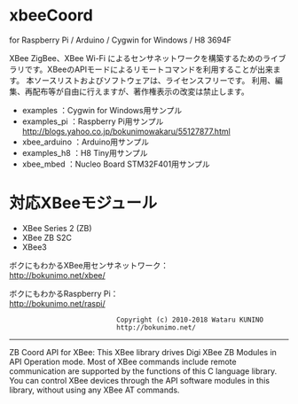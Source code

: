 # xbeeCoord
  for Raspberry Pi / Arduino / Cygwin for Windows / H8 3694F

XBee ZigBee、XBee Wi-Fi によるセンサネットワークを構築するためのライブラリです。XBeeのAPIモードによるリモートコマンドを利用することが出来ます。
本ソースリストおよびソフトウェアは、ライセンスフリーです。
利用、編集、再配布等が自由に行えますが、著作権表示の改変は禁止します。
  
- examples ：Cygwin for Windows用サンプル  
- examples_pi ：Raspberry Pi用サンプル  
	http://blogs.yahoo.co.jp/bokunimowakaru/55127877.html 	
- xbee_arduino ：Arduino用サンプル  
- examples_h8 ：H8 Tiny用サンプル  
- xbee_mbed ：Nucleo Board STM32F401用サンプル  

# 対応XBeeモジュール

- XBee Series 2 (ZB)
- XBee ZB S2C
- XBee3
 
ボクにもわかるXBee用センサネットワーク：  
	http://bokunimo.net/xbee/  
  
ボクにもわかるRaspberry Pi：  
	http://bokunimo.net/raspi/  

							   Copyright (c) 2010-2018 Wataru KUNINO
							   http://bokunimo.net/

-----------------------------------------------------------------------------------------

ZB Coord API for XBee: This XBee library drives Digi XBee ZB Modules in API Operation mode. Most of XBee commands include remote communication are supported by the functions of this C language library. You can control XBee devices through the API software modules in this library, without using any XBee AT commands.

